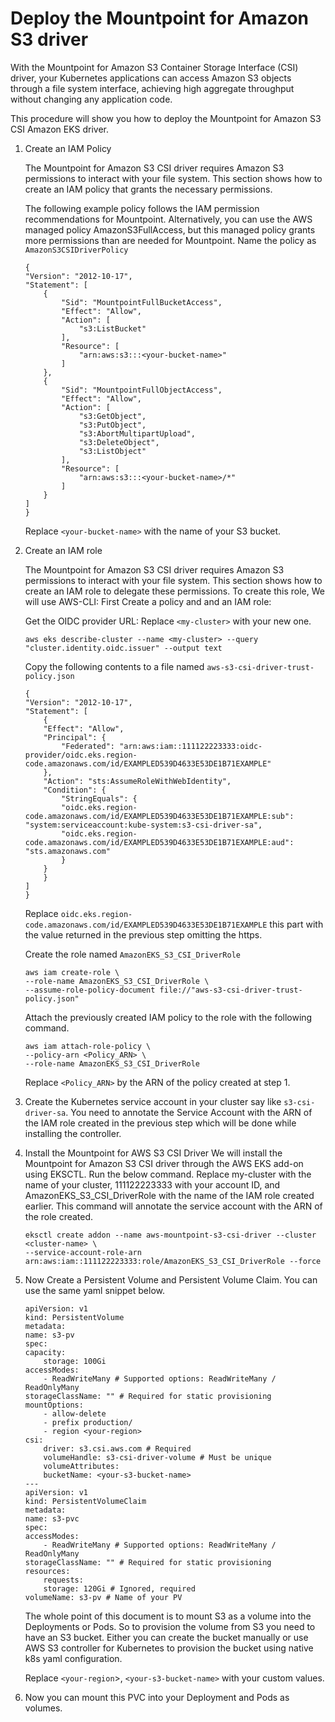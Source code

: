 # Deploy the Mountpoint for Amazon S3 driver
With the Mountpoint for Amazon S3 Container Storage Interface (CSI) driver, your Kubernetes applications can access Amazon S3 objects through a file system interface, achieving high aggregate throughput without changing any application code.

This procedure will show you how to deploy the Mountpoint for Amazon S3 CSI Amazon EKS driver.

1. Create an IAM Policy

    The Mountpoint for Amazon S3 CSI driver requires Amazon S3 permissions to interact with your file system. This section shows how to create an IAM policy that grants the necessary permissions.

    The following example policy follows the IAM permission recommendations for Mountpoint. Alternatively, you can use the AWS managed policy AmazonS3FullAccess, but this managed policy grants more permissions than are needed for Mountpoint. Name the policy as ``AmazonS3CSIDriverPolicy``
    ```
    {
   "Version": "2012-10-17",
   "Statement": [
        {
            "Sid": "MountpointFullBucketAccess",
            "Effect": "Allow",
            "Action": [
                "s3:ListBucket"
            ],
            "Resource": [
                "arn:aws:s3:::<your-bucket-name>"
            ]
        },
        {
            "Sid": "MountpointFullObjectAccess",
            "Effect": "Allow",
            "Action": [
                "s3:GetObject",
                "s3:PutObject",
                "s3:AbortMultipartUpload",
                "s3:DeleteObject",
                "s3:ListObject"
            ],
            "Resource": [
                "arn:aws:s3:::<your-bucket-name>/*"
            ]
        }
    ]
    }
    ```
    Replace ``<your-bucket-name>`` with the name of your S3 bucket.

2. Create an IAM role

    The Mountpoint for Amazon S3 CSI driver requires Amazon S3 permissions to interact with your file system. This section shows how to create an IAM role to delegate these permissions. To create this role, We will use AWS-CLI:
    First Create a policy and and an IAM role:
    
    Get the OIDC provider URL: Replace ``<my-cluster>`` with your new one.
    ```
    aws eks describe-cluster --name <my-cluster> --query "cluster.identity.oidc.issuer" --output text
    ```
    Copy the following contents to a file named ``aws-s3-csi-driver-trust-policy.json``
    ```
    {
    "Version": "2012-10-17",
    "Statement": [
        {
        "Effect": "Allow",
        "Principal": {
            "Federated": "arn:aws:iam::111122223333:oidc-provider/oidc.eks.region-code.amazonaws.com/id/EXAMPLED539D4633E53DE1B71EXAMPLE"
        },
        "Action": "sts:AssumeRoleWithWebIdentity",
        "Condition": {
            "StringEquals": {
            "oidc.eks.region-code.amazonaws.com/id/EXAMPLED539D4633E53DE1B71EXAMPLE:sub": "system:serviceaccount:kube-system:s3-csi-driver-sa",
            "oidc.eks.region-code.amazonaws.com/id/EXAMPLED539D4633E53DE1B71EXAMPLE:aud": "sts.amazonaws.com"
            }
        }
        }
    ]
    }
    ```
    Replace ``oidc.eks.region-code.amazonaws.com/id/EXAMPLED539D4633E53DE1B71EXAMPLE`` this part with the value returned in the previous step omitting the https.

    Create the role named ``AmazonEKS_S3_CSI_DriverRole``
    ```
    aws iam create-role \
    --role-name AmazonEKS_S3_CSI_DriverRole \
    --assume-role-policy-document file://"aws-s3-csi-driver-trust-policy.json"

    ```

    Attach the previously created IAM policy to the role with the following command.
    ```
    aws iam attach-role-policy \
    --policy-arn <Policy_ARN> \
    --role-name AmazonEKS_S3_CSI_DriverRole
    ```
    Replace ``<Policy_ARN>`` by the ARN of the policy created at step 1.

3. Create the Kubernetes service account in your cluster say like ``s3-csi-driver-sa``. You need to annotate the Service Account with the ARN of the IAM role created in the previous step which will be done while installing the controller.

4. Install the Mountpoint for AWS S3 CSI Driver
We will install the Mountpoint for Amazon S3 CSI driver through the AWS EKS add-on using EKSCTL. Run the below command. Replace my-cluster with the name of your cluster, 111122223333 with your account ID, and AmazonEKS_S3_CSI_DriverRole with the name of the IAM role created earlier. This command will annotate the service account with the ARN of the role created. 

    ```
    eksctl create addon --name aws-mountpoint-s3-csi-driver --cluster <cluster-name> \
    --service-account-role-arn arn:aws:iam::111122223333:role/AmazonEKS_S3_CSI_DriverRole --force
    ```
5. Now Create a Persistent Volume and Persistent Volume Claim. You can use the same yaml snippet below. 

    ```
    apiVersion: v1
    kind: PersistentVolume
    metadata:
    name: s3-pv
    spec:
    capacity:
        storage: 100Gi
    accessModes:
        - ReadWriteMany # Supported options: ReadWriteMany / ReadOnlyMany
    storageClassName: "" # Required for static provisioning    
    mountOptions:
        - allow-delete
        - prefix production/
        - region <your-region>
    csi:
        driver: s3.csi.aws.com # Required
        volumeHandle: s3-csi-driver-volume # Must be unique
        volumeAttributes:
        bucketName: <your-s3-bucket-name>
    ---
    apiVersion: v1
    kind: PersistentVolumeClaim
    metadata:
    name: s3-pvc
    spec:
    accessModes:
        - ReadWriteMany # Supported options: ReadWriteMany / ReadOnlyMany
    storageClassName: "" # Required for static provisioning
    resources:
        requests:
        storage: 120Gi # Ignored, required
    volumeName: s3-pv # Name of your PV
    ```
    The whole point of this document is to mount S3 as a volume into the Deployments or Pods. So to provision the volume from S3 you need to have an S3 bucket. Either you can create the bucket manually or use AWS S3 controller for Kubernetes to provision the bucket using native k8s yaml configuration.

    Replace ``<your-region``>, ``<your-s3-bucket-name>`` with your custom values. 

6. Now you can mount this PVC into your Deployment and Pods as volumes. 

